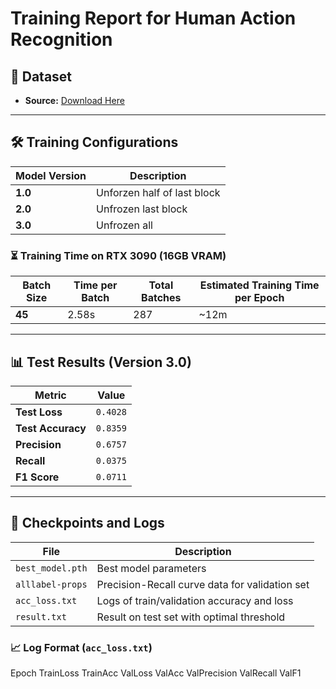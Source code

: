 # Training Report for Human Action Recognition

## 📂 Dataset  
- **Source:** [Download Here](https://www.dropbox.com/scl/fo/2aczdnx37hxvcfdo4rq4q/AOjRokSTaiKxXmgUyqdcI6k?rlkey=5bg7mxxbq46t7aujfch46dlvz&e=NaN)

---

## 🛠 Training Configurations  

| Model Version | Description |
|--------------|-------------|
| **1.0** | Unforzen half of last block |
| **2.0** | Unfrozen last block |
| **3.0** | Unfrozen all |

### ⏳ Training Time on RTX 3090 (16GB VRAM)

| Batch Size | Time per Batch | Total Batches | Estimated Training Time per Epoch |
|------------|--------------|---------------|-------------------------|
| **45** | 2.58s | 287 | ~12m |

---

## 📊 Test Results (Version 3.0)  

| Metric | Value |
|--------|------|
| **Test Loss** | `0.4028` |
| **Test Accuracy** | `0.8359` |
| **Precision** | `0.6757` |
| **Recall** | `0.0375` |
| **F1 Score** | `0.0711` |

---

## 📁 Checkpoints and Logs  

| File | Description |
|------|-------------|
| `best_model.pth` | Best model parameters |
| `alllabel-props` | Precision-Recall curve data for validation set |
| `acc_loss.txt` | Logs of train/validation accuracy and loss |
| `result.txt` | Result on test set with optimal threshold |

### 📈 Log Format (`acc_loss.txt`)
Epoch TrainLoss TrainAcc ValLoss ValAcc ValPrecision ValRecall ValF1